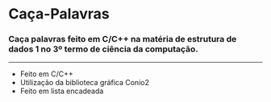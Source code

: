 # Caça-Palavras
<h3>Caça palavras feito em C/C++ na matéria de estrutura de dados 1 no 3º termo de ciência da computação.</h3>
<hr>
<ul>
  <li>Feito em C/C++</li>
  <li>Utilização da biblioteca gráfica Conio2</li>
  <li>Feito em lista encadeada</li>
</ul>
